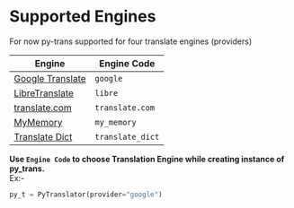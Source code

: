# Supported Engines
For now py-trans supported for four translate engines (providers)


|                      Engine                      |   Engine Code   |
| ------------------------------------------------ | --------------- |
|[Google Translate](https://translate.google.com/) | `google`        |
|[LibreTranslate](https://libretranslate.com/)     | `libre`         |
|[translate.com](https://www.translate.com/)       | `translate.com` |
|[MyMemory](https://mymemory.translated.net/)      | `my_memory`     |
|[Translate Dict](https://www.translatedict.com/)  | `translate_dict` |


**Use `Engine Code` to choose Translation Engine while creating instance of py_trans.**
</br>
Ex:-
```python
py_t = PyTranslator(provider="google")
```
